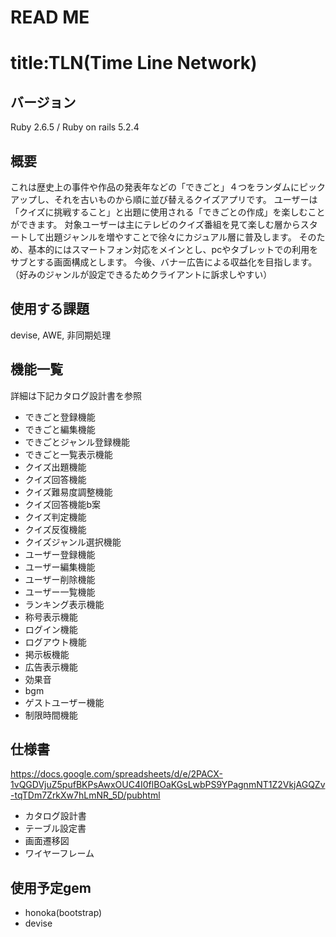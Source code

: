 # READ ME
# title:TLN(Time Line Network)

## バージョン
Ruby 2.6.5 / Ruby on rails 5.2.4

## 概要
これは歴史上の事件や作品の発表年などの「できごと」４つをランダムにピックアップし、それを古いものから順に並び替えるクイズアプリです。
ユーザーは「クイズに挑戦すること」と出題に使用される「できごとの作成」を楽しむことができます。
対象ユーザーは主にテレビのクイズ番組を見て楽しむ層からスタートして出題ジャンルを増やすことで徐々にカジュアル層に普及します。
そのため、基本的にはスマートフォン対応をメインとし、pcやタブレットでの利用をサブとする画面構成とします。
今後、バナー広告による収益化を目指します。（好みのジャンルが設定できるためクライアントに訴求しやすい）

## 使用する課題
devise, AWE, 非同期処理

## 機能一覧
詳細は下記カタログ設計書を参照
- できごと登録機能
- できごと編集機能
- できごとジャンル登録機能
- できごと一覧表示機能
- クイズ出題機能
- クイズ回答機能
- クイズ難易度調整機能
- クイズ回答機能b案
- クイズ判定機能
- クイズ反復機能
- クイズジャンル選択機能
- ユーザー登録機能
- ユーザー編集機能
- ユーザー削除機能
- ユーザー一覧機能
- ランキング表示機能
- 称号表示機能
- ログイン機能
- ログアウト機能
- 掲示板機能
- 広告表示機能
- 効果音
- bgm
- ゲストユーザー機能
- 制限時間機能

## 仕様書
https://docs.google.com/spreadsheets/d/e/2PACX-1vQGDVjuZ5pufBKPsAwxOUC4I0flBOaKGsLwbPS9YPagnmNT1Z2VkjAGQZv-tqTDm7ZrkXw7hLmNR_5D/pubhtml

- カタログ設計書
- テーブル設定書
- 画面遷移図
- ワイヤーフレーム

## 使用予定gem
- honoka(bootstrap)
- devise
